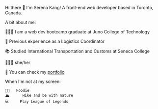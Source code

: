 Hi there 👋 I'm Serena Kang! A front-end web developer based in Toronto, Canada.

A bit about me:

👩🏻‍💻 I am a web dev bootcamp graduate at Juno College of Technology

🏦 Previous experience as a Logistics Coordinator 

📚 Studied International Transportation and Customs at Seneca College

🙋🏻‍♀️ she/her

📃  You can check my [portfolio](serenakang.com)

When I'm not at my screen:

```
🍜🍰   Foodie
🏔      Hike and be with nature
💻     Play League of Legends
```
